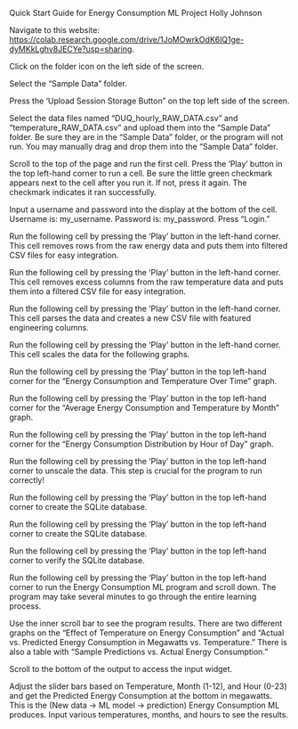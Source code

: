 
Quick Start Guide for Energy Consumption ML Project
Holly Johnson

Navigate to this website: https://colab.research.google.com/drive/1JoMOwrkOdK6lQ1ge-dyMKkLghv8JECYe?usp=sharing.

Click on the folder icon on the left side of the screen.

Select the “Sample Data” folder.

Press the ‘Upload Session Storage Button” on the top left side of the screen. 


Select the data files named “DUQ_hourly_RAW_DATA.csv” and “temperature_RAW_DATA.csv” and upload them into the “Sample Data” folder. Be sure they are in the “Sample Data” folder, or the program will not run. You may manually drag and drop them into the “Sample Data” folder.

Scroll to the top of the page and run the first cell. Press the  ‘Play’ button in the top left-hand corner to run a cell. Be sure the little green checkmark appears next to the cell after you run it. If not, press it again. The checkmark indicates it ran successfully.


Input a username and password into the display at the bottom of the cell. Username is: my_username. Password is: my_password. Press “Login.”


Run the following cell by pressing the  ‘Play’ button in the left-hand corner. This cell removes rows from the raw energy data and puts them into filtered CSV files for easy integration.

Run the following cell by pressing the  ‘Play’ button in the left-hand corner. This cell removes excess columns from the raw temperature data and puts them into a filtered CSV file for easy integration.

Run the following cell by pressing the  ‘Play’ button in the left-hand corner. This cell parses the data and creates a new CSV file with featured engineering columns. 

Run the following cell by pressing the  ‘Play’ button in the left-hand corner. This cell scales the data for the following graphs. 

Run the following cell by pressing the  ‘Play’ button in the top left-hand corner for the “Energy Consumption and Temperature Over Time” graph.

Run the following cell by pressing the  ‘Play’ button in the top left-hand corner for the “Average Energy Consumption and Temperature by Month” graph.

Run the following cell by pressing the  ‘Play’ button in the top left-hand corner for the “Energy Consumption Distribution by Hour of Day” graph.

Run the following cell by pressing the  ‘Play’ button in the top left-hand corner to unscale the data. This step is crucial for the program to run correctly!

Run the following cell by pressing the  ‘Play’ button in the top left-hand corner to create the SQLite database. 

Run the following cell by pressing the  ‘Play’ button in the top left-hand corner to create the SQLite database. 

Run the following cell by pressing the  ‘Play’ button in the top left-hand corner to verify the SQLite database.

Run the following cell by pressing the  ‘Play’ button in the top left-hand corner to run the Energy Consumption ML program and scroll down. The program may take several minutes to go through the entire learning process. 

Use the inner scroll bar to see the program results. There are two different graphs on the “Effect of Temperature on Energy Consumption” and “Actual vs. Predicted Energy Consumption in Megawatts vs. Temperature.” There is also a table with “Sample Predictions vs. Actual Energy Consumption.” 

Scroll to the bottom of the output to access the input widget. 

Adjust the slider bars based on Temperature, Month (1-12), and Hour (0-23) and get the Predicted Energy Consumption at the bottom in megawatts. This is the (New data → ML model → prediction) Energy Consumption ML produces. Input various temperatures, months, and hours to see the results.
